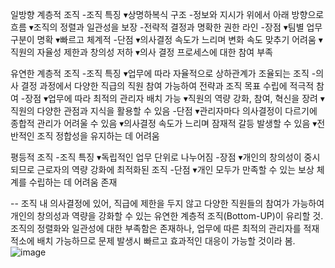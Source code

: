일방향 계층적 조직
-조직 특징
▾상명하복식 구조 
-정보와 지시가 위에서 아래 방향으로 흐름
▾조직의 정렬과 일관성을 보장
-전략적 결정과 명확한 권한 라인
-장점
▾팀별 업무 구분이 명확
▾빠르고 체계적
-단점
▾의사결정 속도가 느리며 변화 속도 맞추기 어려움
▾직원의 자율성 제한과 창의성 저하
▾의사 결정 프로세스에 대한 참여 부족

유연한 계층적 조직
-조직 특징
▾업무에 따라 자율적으로 상하관계가 조율되는 조직
-의사 결정 과정에서 다양한 직급의 직원 참여 가능하여 전략과 조직 목표 수립에 적극적 참여
-장점
▾업무에 따라 최적의 관리자 배치 가능
▾직원의 역량 강화, 참여, 혁신을 장려
▾직원의 다양한 관점과 지식을 활용할 수 있음
-단점
▾관리자마다 의사결정이 다르기에 종합적 관리가 어려울 수 있음
▾의사결정 속도가 느리며 잠재적 갈등 발생할 수 있음
▾전반적인 조직 정합성을 유지하는 데 어려움

평등적 조직
-조직 특징
▾독립적인 업무 단위로 나누어짐
-장점
▾개인의 창의성이 중시되므로 근로자의 역량 강화에 최적화된 조직
-단점
▾개인 모두가 만족할 수 있는 보상 체계를 수립하는 데 어려움 존재

--
조직 내 의사결정에 있어, 직급에 제한을 두지 않고 다양한 직원들의 참여가 가능하여 개인의 창의성과 역량을 강화할 수 있는 유연한 계층적 조직(Bottom-UP)이 유리할 것.
조직의 정렬화와 일관성에 대한 부족함은 존재하나, 업무에 따른 최적의 관리자를 적재적소에 배치 가능하므로 문제 발생시 빠르고 효과적인 대응이 가능할 것이라 봄.
![image](https://github.com/user-attachments/assets/83b157fe-ceaa-4a77-9c79-57259f18e5b9)
